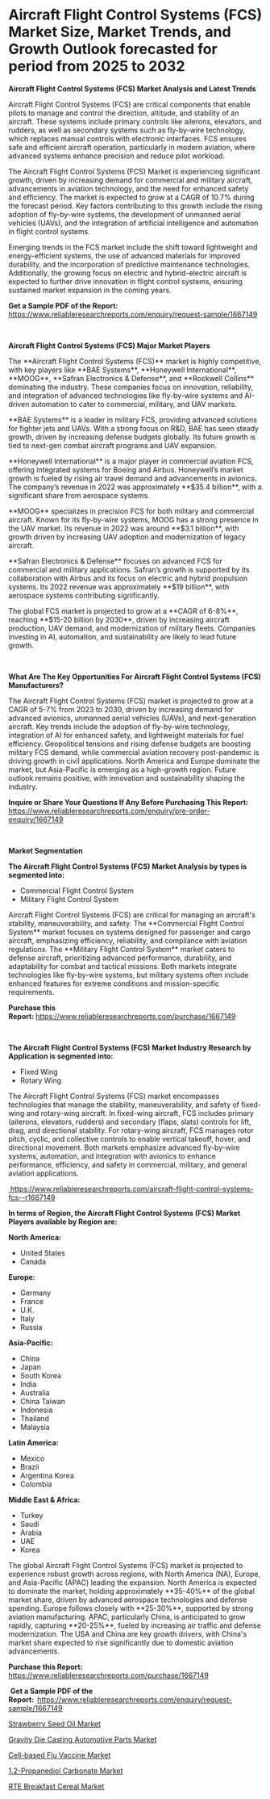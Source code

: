 <p><h1>Aircraft Flight Control Systems (FCS) Market Size, Market Trends, and Growth Outlook forecasted for period from 2025 to 2032</h1></p><p><strong>Aircraft Flight Control Systems (FCS) Market Analysis and Latest Trends</strong></p>
<p><p>Aircraft Flight Control Systems (FCS) are critical components that enable pilots to manage and control the direction, altitude, and stability of an aircraft. These systems include primary controls like ailerons, elevators, and rudders, as well as secondary systems such as fly-by-wire technology, which replaces manual controls with electronic interfaces. FCS ensures safe and efficient aircraft operation, particularly in modern aviation, where advanced systems enhance precision and reduce pilot workload.</p><p>The Aircraft Flight Control Systems (FCS) Market is experiencing significant growth, driven by increasing demand for commercial and military aircraft, advancements in aviation technology, and the need for enhanced safety and efficiency. The market is expected to grow at a CAGR of 10.7% during the forecast period. Key factors contributing to this growth include the rising adoption of fly-by-wire systems, the development of unmanned aerial vehicles (UAVs), and the integration of artificial intelligence and automation in flight control systems.</p><p>Emerging trends in the FCS market include the shift toward lightweight and energy-efficient systems, the use of advanced materials for improved durability, and the incorporation of predictive maintenance technologies. Additionally, the growing focus on electric and hybrid-electric aircraft is expected to further drive innovation in flight control systems, ensuring sustained market expansion in the coming years.</p></p>
<p><strong>Get a Sample PDF of the Report:&nbsp;</strong> <a href="https://www.reliableresearchreports.com/enquiry/request-sample/1667149?utm_campaign=2040&utm_medium=2&utm_source=Github&utm_content=ia&utm_term=23012025&utm_id=aircraft-flight-control-systems-fcs">https://www.reliableresearchreports.com/enquiry/request-sample/1667149</a></p>
<p>&nbsp;</p>
<p><strong>Aircraft Flight Control Systems (FCS) Major Market Players</strong></p>
<p><p>The **Aircraft Flight Control Systems (FCS)** market is highly competitive, with key players like **BAE Systems**, **Honeywell International**, **MOOG**, **Safran Electronics & Defense**, and **Rockwell Collins** dominating the industry. These companies focus on innovation, reliability, and integration of advanced technologies like fly-by-wire systems and AI-driven automation to cater to commercial, military, and UAV markets.</p><p>**BAE Systems** is a leader in military FCS, providing advanced solutions for fighter jets and UAVs. With a strong focus on R&D, BAE has seen steady growth, driven by increasing defense budgets globally. Its future growth is tied to next-gen combat aircraft programs and UAV expansion.</p><p>**Honeywell International** is a major player in commercial aviation FCS, offering integrated systems for Boeing and Airbus. Honeywell’s market growth is fueled by rising air travel demand and advancements in avionics. The company’s revenue in 2022 was approximately **$35.4 billion**, with a significant share from aerospace systems.</p><p>**MOOG** specializes in precision FCS for both military and commercial aircraft. Known for its fly-by-wire systems, MOOG has a strong presence in the UAV market. Its revenue in 2022 was around **$3.1 billion**, with growth driven by increasing UAV adoption and modernization of legacy aircraft.</p><p>**Safran Electronics & Defense** focuses on advanced FCS for commercial and military applications. Safran’s growth is supported by its collaboration with Airbus and its focus on electric and hybrid propulsion systems. Its 2022 revenue was approximately **$19 billion**, with aerospace systems contributing significantly.</p><p>The global FCS market is projected to grow at a **CAGR of 6-8%**, reaching **$15-20 billion by 2030**, driven by increasing aircraft production, UAV demand, and modernization of military fleets. Companies investing in AI, automation, and sustainability are likely to lead future growth.</p></p>
<p>&nbsp;</p>
<p><strong>What Are The Key Opportunities For Aircraft Flight Control Systems (FCS) Manufacturers?</strong></p>
<p><p>The Aircraft Flight Control Systems (FCS) market is projected to grow at a CAGR of 5-7% from 2023 to 2030, driven by increasing demand for advanced avionics, unmanned aerial vehicles (UAVs), and next-generation aircraft. Key trends include the adoption of fly-by-wire technology, integration of AI for enhanced safety, and lightweight materials for fuel efficiency. Geopolitical tensions and rising defense budgets are boosting military FCS demand, while commercial aviation recovery post-pandemic is driving growth in civil applications. North America and Europe dominate the market, but Asia-Pacific is emerging as a high-growth region. Future outlook remains positive, with innovation and sustainability shaping the industry.</p></p>
<p><strong>Inquire or Share Your Questions If Any Before Purchasing This Report:</strong> <a href="https://www.reliableresearchreports.com/enquiry/pre-order-enquiry/1667149?utm_campaign=2040&utm_medium=2&utm_source=Github&utm_content=ia&utm_term=23012025&utm_id=aircraft-flight-control-systems-fcs">https://www.reliableresearchreports.com/enquiry/pre-order-enquiry/1667149</a></p>
<p>&nbsp;</p>
<p><strong>Market Segmentation</strong></p>
<p><strong>The Aircraft Flight Control Systems (FCS) Market Analysis by types is segmented into:</strong></p>
<p><ul><li>Commercial Flight Control System</li><li>Military Flight Control System</li></ul></p>
<p><p>Aircraft Flight Control Systems (FCS) are critical for managing an aircraft's stability, maneuverability, and safety. The **Commercial Flight Control System** market focuses on systems designed for passenger and cargo aircraft, emphasizing efficiency, reliability, and compliance with aviation regulations. The **Military Flight Control System** market caters to defense aircraft, prioritizing advanced performance, durability, and adaptability for combat and tactical missions. Both markets integrate technologies like fly-by-wire systems, but military systems often include enhanced features for extreme conditions and mission-specific requirements.</p></p>
<p><strong>Purchase this Report:&nbsp;</strong><a href="https://www.reliableresearchreports.com/purchase/1667149?utm_campaign=2040&utm_medium=2&utm_source=Github&utm_content=ia&utm_term=23012025&utm_id=aircraft-flight-control-systems-fcs">https://www.reliableresearchreports.com/purchase/1667149</a></p>
<p>&nbsp;</p>
<p><strong>The Aircraft Flight Control Systems (FCS) Market Industry Research by Application is segmented into:</strong></p>
<p><ul><li>Fixed Wing</li><li>Rotary Wing</li></ul></p>
<p><p>The Aircraft Flight Control Systems (FCS) market encompasses technologies that manage the stability, maneuverability, and safety of fixed-wing and rotary-wing aircraft. In fixed-wing aircraft, FCS includes primary (ailerons, elevators, rudders) and secondary (flaps, slats) controls for lift, drag, and directional stability. For rotary-wing aircraft, FCS manages rotor pitch, cyclic, and collective controls to enable vertical takeoff, hover, and directional movement. Both markets emphasize advanced fly-by-wire systems, automation, and integration with avionics to enhance performance, efficiency, and safety in commercial, military, and general aviation applications.</p></p>
<p><a href="https://www.reliableresearchreports.com/aircraft-flight-control-systems-fcs--r1667149?utm_campaign=2040&utm_medium=2&utm_source=Github&utm_content=ia&utm_term=23012025&utm_id=aircraft-flight-control-systems-fcs">&nbsp;https://www.reliableresearchreports.com/aircraft-flight-control-systems-fcs--r1667149</a></p>
<p><strong>In terms of Region, the Aircraft Flight Control Systems (FCS) Market Players available by Region are:</strong></p>
<p>
    <p> <strong> North America: </strong>
        <ul>
            <li>United States</li>
            <li>Canada</li>
        </ul>
        </p> 
    <p> <strong> Europe: </strong>
        <ul>
            <li>Germany</li>
            <li>France</li>
            <li>U.K.</li>
            <li>Italy</li>
            <li>Russia</li>
        </ul>
        </p> 
    <p> <strong> Asia-Pacific: </strong>
        <ul>
            <li>China</li>
            <li>Japan</li>
            <li>South Korea</li>
            <li>India</li>
            <li>Australia</li>
            <li>China Taiwan</li>
            <li>Indonesia</li>
            <li>Thailand</li>
            <li>Malaysia</li>
        </ul>
        </p> 
    <p> <strong> Latin America: </strong>
        <ul>
            <li>Mexico</li>
            <li>Brazil</li>
            <li>Argentina Korea</li>
            <li>Colombia</li>
        </ul>
        </p> 
    <p> <strong> Middle East & Africa: </strong>
        <ul>
            <li>Turkey</li>
            <li>Saudi</li>
            <li>Arabia</li>
            <li>UAE</li>
            <li>Korea</li>
        </ul>
    </p>
    </p>
<p><p>The global Aircraft Flight Control Systems (FCS) market is projected to experience robust growth across regions, with North America (NA), Europe, and Asia-Pacific (APAC) leading the expansion. North America is expected to dominate the market, holding approximately **35-40%** of the global market share, driven by advanced aerospace technologies and defense spending. Europe follows closely with **25-30%**, supported by strong aviation manufacturing. APAC, particularly China, is anticipated to grow rapidly, capturing **20-25%**, fueled by increasing air traffic and defense modernization. The USA and China are key growth drivers, with China's market share expected to rise significantly due to domestic aviation advancements.</p></p>
<p><strong>Purchase this Report: </strong><a href="https://www.reliableresearchreports.com/purchase/1667149?utm_campaign=2040&utm_medium=2&utm_source=Github&utm_content=ia&utm_term=23012025&utm_id=aircraft-flight-control-systems-fcs">https://www.reliableresearchreports.com/purchase/1667149</a></p>
<p>&nbsp;<strong>Get a Sample PDF of the Report:&nbsp;&nbsp;</strong><a href="https://www.reliableresearchreports.com/enquiry/request-sample/1667149?utm_campaign=2040&utm_medium=2&utm_source=Github&utm_content=ia&utm_term=23012025&utm_id=aircraft-flight-control-systems-fcs">https://www.reliableresearchreports.com/enquiry/request-sample/1667149</a></p>
<p><strong></strong></p>
<p><p><a href="https://www.linkedin.com/pulse/strawberry-seed-oil-market-growth-study-highlights-potential-hctgf?utm_campaign=2040&utm_medium=2&utm_source=Github&utm_content=ia&utm_term=23012025&utm_id=aircraft-flight-control-systems-fcs">Strawberry Seed Oil Market</a></p><p><a href="https://www.linkedin.com/pulse/competitive-intelligence-gravity-die-casting-automotive-tbl5e?utm_campaign=2040&utm_medium=2&utm_source=Github&utm_content=ia&utm_term=23012025&utm_id=aircraft-flight-control-systems-fcs">Gravity Die Casting Automotive Parts Market</a></p><p><a href="https://www.linkedin.com/pulse/comprehensive-study-cell-based-flu-vaccine-market-projected-ec0je?utm_campaign=2040&utm_medium=2&utm_source=Github&utm_content=ia&utm_term=23012025&utm_id=aircraft-flight-control-systems-fcs">Cell-based Flu Vaccine Market</a></p><p><a href="https://www.linkedin.com/pulse/strategic-market-insights-global-12-propanediol-carbonate-8qlde?utm_campaign=2040&utm_medium=2&utm_source=Github&utm_content=ia&utm_term=23012025&utm_id=aircraft-flight-control-systems-fcs">1,2-Propanediol Carbonate Market</a></p><p><a href="https://www.linkedin.com/pulse/rte-breakfast-cereal-market-dynamics-application-types-5epce?utm_campaign=2040&utm_medium=2&utm_source=Github&utm_content=ia&utm_term=23012025&utm_id=aircraft-flight-control-systems-fcs">RTE Breakfast Cereal Market</a></p></p>